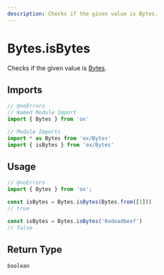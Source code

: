 ```yaml
---
description: Checks if the given value is Bytes.
---
```


# Bytes.isBytes 

Checks if the given value is [Bytes](/api/bytes).

## Imports

```ts twoslash
// @noErrors
// Named Module Import 
import { Bytes } from 'ox'

// Module Imports
import * as Bytes from 'ox/Bytes'
import { isBytes } from 'ox/Bytes'
```

## Usage

```ts twoslash
// @noErrors
import { Bytes } from 'ox';

const isBytes = Bytes.isBytes(Bytes.from([1]))
// true

const isBytes = Bytes.isBytes('0xdeadbeef')
// false
```

## Return Type

`boolean`

